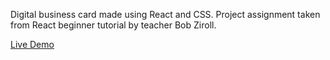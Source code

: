 Digital business card made using React and CSS. Project assignment taken from React beginner tutorial by teacher Bob Ziroll.

[Live Demo](https://jaredmates.github.io/digital-business-card/)
